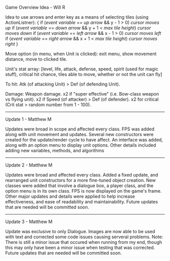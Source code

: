 Game Overview Idea - Will R

Idea to use arrows and enter key as a means of selecting tiles (using ActionListner):
{
if (*event variable* == *up arrow* && y - 1 > 0)
	*cursor moves up*
if (*event variable* == *down arrow* && y + 1 < *max tile height*)
	*cursor moves down*
if (*event variable* == *left arrow* && x - 1 > 0)
	*cursor moves left*
if (*event variable* == *right arrow* && x + 1 < *max tile height*)
	*cursor moves right*
}

Move option (in menu, when Unit is clicked):
exit menu, show movement distance, move to clicked tile.

Unit's stat array: [level, life, attack, defense, speed, spirit (used for magic stuff), critical hit chance, tiles able to move, whether or not the unit can fly]

To hit: Atk (of attacking Unit) > Def (of defending Unit).

Damage: Weapon damage. x2 if "super effective" (i.e. Bow-class weapon vs flying unit). x2 if Speed (of attacker) > Def (of defender). x2 for critical (Crit stat > random number from 1 - 100). 

--------------------------------------------------------------------

Update 1 - Matthew M

Updates were broad in scope and affected every class. FPS was added along with unit movement and updates. Several new constructors were created for the update/render cycle to have affect. An interface was added, along with an option menu to display unit options. Other details included adding new variables, methods, and algorithms

--------------------------------------------------------------------

Update 2 - Matthew M

Updates were broad and affected every class. Added a fixed update, and rearranged unit constructors for a more fine-tuned object creation. New classes were added that involve a dialogue box, a player class, and the option menu is in its own class. FPS is now displayed on the game's frame. Other major updates and details were applied to help increase effectiveness, and ease of readability and maintainability. Future updates that are needed will be committed soon.

---------------------------------------------------------------------

Update 3 - Matthew M

Update was exclusive to only Dialogue. Images are now able to be used with text and corrected some code issues causing serveral problems. Note: There is still a minor issue that occured when running from my end, though this may only have been a minor issue when testing that was corrected. Future updates that are needed will be committed soon.
